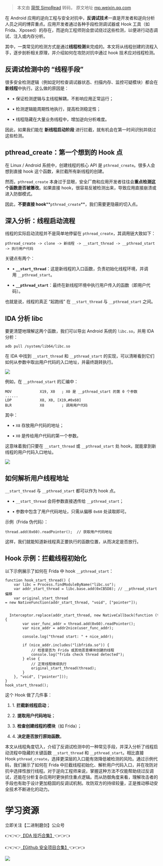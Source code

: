 > 本文由 [简悦 SimpRead](http://ksria.com/simpread/) 转码， 原文地址 [mp.weixin.qq.com](https://mp.weixin.qq.com/s/cvORMGjd-qfPM_pqozirdA)

在 Android 应用的逆向工程与安全对抗中，**反调试技术**一直是开发者和逆向分析人员之间的博弈重点。应用开发者通过各种手段检测调试器或 Hook 工具（如 Frida、Xposed）的存在，而逆向工程师则会尝试绕过这些检测，以便进行动态调试、注入或内存分析。

其中，一类常见的检测方式是通过**线程检测**来完成的。本文将从线程创建的流程入手，逐步剖析相关原理，并介绍如何在攻防对抗中通过 hook 技术应对线程检测。

反调试检测中的 “线程手段”
--------------

很多安全检测逻辑（例如定时检查调试器状态、扫描内存、监控可疑模块）都会在**新线程**中执行。这么做的原因是：

*   • 保证检测逻辑与主线程解耦，不影响应用正常运行；
    
*   • 检测逻辑能周期性地执行，提高检测稳定性；
    
*   • 线程隐藏在大量业务线程中，增加逆向分析难度。
    

因此，如果我们能在 **新线程启动阶段** 进行拦截，就有机会在第一时间识别并绕过这些检测。

pthread_create：第一个想到的 Hook 点
----------------------------

在 Linux / Android 系统中，创建线程的核心 API 是 `pthread_create`。很多人会想到直接 hook 这个函数，来拦截所有新线程的创建。

然而，`pthread_create` 本身过于显眼，安全厂商和应用开发者往往会**重点检测这个函数是否被篡改**。如果直接 hook，很容易反被检测出来，导致应用直接崩溃或进入防御模式。

因此，**不要直接 hook****`pthread_create`**，我们需要更隐蔽的切入点。

深入分析：线程启动流程
-----------

线程的实际启动流程并不是简单地停留在 `pthread_create`，其调用链大致如下：

```
pthread_create -> clone -> 新线程 -> __start_thread -> __pthread_start -> 执行用户代码

```

关键点有两个：

*   • **`__start_thread`**：这是新线程的入口函数，负责初始化线程环境，并调用 `__pthread_start`。
    
*   • **`__pthread_start`**：最终在新线程环境中执行用户传入的函数（即用户代码）。
    

也就是说，线程的真正 “起跑线” 在 `__start_thread` 与 `__pthread_start` 之间。

IDA 分析 libc
-----------

要更清楚地理解这两个函数，我们可以导出 Android 系统的 `libc.so`，并用 IDA 分析：

```
adb pull /system/lib64/libc.so

```

在 IDA 中找到 `__start_thread` 和 `__pthread_start` 的实现，可以清晰看到它们如何从参数中取出用户代码的入口地址，并最终跳转执行。

![](https://mmbiz.qpic.cn/sz_mmbiz_png/FMiaMMfBpPgBWFqgVUeawE6tCFDsKOyz9VOu8eyWeYojibJMRjnjKEVODVjlWCuwsWkGWdT5LFSBtP5DtFhtRT7g/640?wx_fmt=png&from=appmsg&watermark=1)

例如，在 `__pthread_start` 的汇编中：

```
MOV             X19, X0   ; X0 是 __pthread_start 的第 0 个参数
......
LDP             X8, X0, [X19,#0x60]
BLR             X8        ; 调用用户代码

```

其中：

*   • `X8` 存放用户代码的地址；
    
*   • `X0` 是传给用户代码的第一个参数。
    

这意味着我们只要在 `__start_thread` 或 `__pthread_start` 处 hook，就能拿到新线程的用户代码入口地址。

![](https://mmbiz.qpic.cn/sz_mmbiz_png/FMiaMMfBpPgBWFqgVUeawE6tCFDsKOyz9MjyVVY1HnQtABm0mT43JOQKdbyVW6ZQ7X2ibqJhepa9UHatKBOq8EJw/640?wx_fmt=png&from=appmsg&watermark=1)

如何解析用户线程地址
----------

`__start_thread` 与 `__pthread_start` 都可以作为 hook 点。

*   • `__start_thread` 会将参数直接透传给 `__pthread_start`；
    
*   • 参数中包含了用户代码地址，只需从偏移 `0x60` 处读取即可。
    

示例（Frida 伪代码）：

```
thread.add(0x60).readPointer();  // 获取用户代码地址

```

这样，我们就能知道新线程真正要执行的函数位置，从而决定是否放行。

Hook 示例：拦截线程初始化
---------------

以下示例展示了如何在 Frida 中 hook `__pthread_start`：

```
function hook_start_thread() {
    var libc = Process.findModuleByName("libc.so");
    var addr_start_thread = libc.base.add(0xCB5D8); // __pthread_start 偏移
    var original_start_thread = new NativeFunction(addr_start_thread, "void", ["pointer"]);

    Interceptor.replace(addr_start_thread, new NativeCallback(function (thread) {
        var user_func_addr = thread.add(0x60).readPointer();
        var nice_addr = addr2nice(user_func_addr);

        console.log("thread start: " + nice_addr);

        if (nice_addr.includes("libfrida.so")) { 
            // 检查是否为 Frida 或其他恶意模块创建的线程
            console.log("frida check thread detected");
        } else {
            // 正常线程继续执行
            original_start_thread(thread);
        }
    }, "void", ["pointer"]));
}
hook_start_thread();

```

这个 Hook 做了几件事：

1.  1. **拦截新线程启动**；
    
2.  2. **提取用户代码地址**；
    
3.  3. **检查创建线程的模块**（如 Frida）；
    
4.  4. **决定是否放行原始函数**。
    

本文从线程角度切入，介绍了反调试检测中的一种常见手段，并深入分析了线程启动流程中隐藏的关键函数 `__start_thread` 和 `__pthread_start`。相比直接 Hook `pthread_create`，选择更深层的入口能有效降低被检测的风险。通过示例代码，我们展示了如何在 Frida 中拦截线程初始化、解析用户代码入口，并在攻防对抗中选择性放行线程。对于逆向工程师来说，掌握这种方法不仅能帮助绕过反调试，还能在分析复杂应用时更快抓住重点逻辑。而从防御角度来看，理解攻击者的手段也有助于设计更加稳固的反调试机制。攻防双方的持续较量，正是推动移动安全技术不断进化的动力。

学习资源
====

立即关注【二进制磨剑】公众号

  

👉👉👉[【IDA 技巧合集】](https://mp.weixin.qq.com/mp/appmsgalbum?__biz=MzI1Mjk2MTM1OQ==&action=getalbum&album_id=3353659750835535873#wechat_redirect)👈👈👈

👉👉👉[【Github 安全项目合集】](https://mp.weixin.qq.com/mp/appmsgalbum?__biz=MzI1Mjk2MTM1OQ==&action=getalbum&album_id=3257219530066477058#wechat_redirect)👈👈👈

  

[![](https://mmbiz.qpic.cn/sz_mmbiz_jpg/FMiaMMfBpPgAHcgEpVwNlwbjBT4E0PMAEaJrrdB5hsn6LWIqIBWP1YYNyyc3ISBVwjRlkQJB2ALvx5plHg4PHmA/640?wx_fmt=jpeg&from=appmsg&watermark=1)](https://mp.weixin.qq.com/s?__biz=MzI1Mjk2MTM1OQ==&mid=2247485678&idx=1&sn=2c4735f06b30c42926d0f12f3991d0c7&scene=21#wechat_redirect)